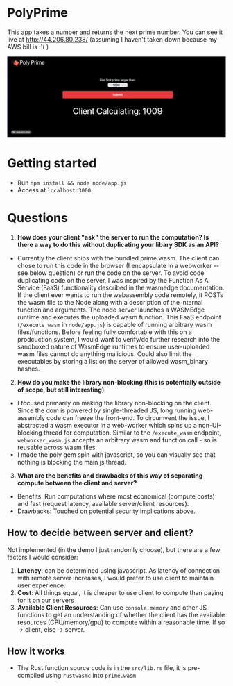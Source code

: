 # PolyPrime
This app takes a number and returns the next prime number. You can see it live at http://44.206.80.238/ (assuming I haven't taken down because my AWS bill is :'( )

![](./polyprime.gif)


# Getting started
* Run `npm install && node node/app.js`
* Access at `localhost:3000`


# Questions
1. **How does your client "ask" the server to run the computation? Is there a way to do this without duplicating your libary SDK as an API?**
  * Currently the client ships with the bundled prime.wasm. The client can chose to run this code in the browser (I    encapsulate in a webworker -- see below question) or run the code on the server. To avoid code duplicating code on the server, I was inspired by the Function As A Service (FaaS) functionality described in the wasmedge documentation. If the client ever wants to run the webassembly code remotely, it POSTs the wasm file to the Node along with a description of the internal function and arguments. The node server launches a WASMEdge runtime and executes the uploaded wasm function. This FaaS endpoint (`/execute_wasm` in `node/app.js`) is capable of running arbitrary wasm files/functions. Before feeling fully comfortable with this on a prodcuction system, I would want to verify/do further research into the sandboxed nature of WasmEdge runtimes to ensure user-uploaded wasm files cannot do anything malicious. Could also limit the executables by storing a list on the server of allowed wasm_binary hashes.

2. **How do you make the library non-blocking (this is potentially outside of scope, but still interesting)**
  * I focused primarily on making the library non-blocking on the client. Since the dom is powered by single-threaded JS, long running web-assembly code can freeze the front-end. To circumvent the issue, I abstracted a wasm executor in a web-worker which spins up a non-UI-blocking thread for computation. Similar to the `/execute_wasm` endpoint, `webworker_wasm.js` accepts an arbitrary wasm and function call - so is reusable across wasm files.
  * I made the poly gem spin with javascript, so you can visually see that nothing is blocking the main js thread.

3. **What are the benefits and drawbacks of this way of separating compute between the client and server?**
  * Benefits: Run computations where most economical (compute costs) and fast (request latency, available server/client resources).
  * Drawbacks: Touched on potential security implications above.

## How to decide between server and client?
Not implemented (in the demo I just randomly choose), but there are a few factors I would consider:
1. **Latency**: can be determined using javascript. As latency of connection with remote server increases, I would prefer to use client to maintain user experience.
2. **Cost**: All things equal, it is cheaper to use client to compute than paying for it on our servers
3. **Available Client Resources**: Can use `console.memory` and other JS functions to get an understanding of whether the client has the available resources (CPU/memory/gpu) to compute within a reasonable time. If so -> client, else -> server.

## How it works
* The Rust function source code is in the `src/lib.rs` file, it is pre-compiled using `rustwasmc` into `prime.wasm`
